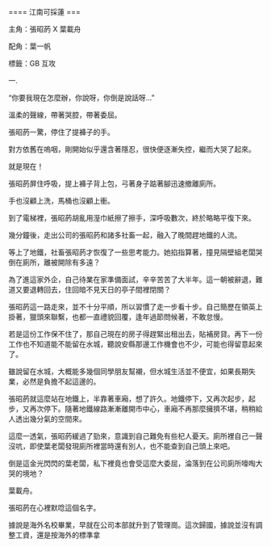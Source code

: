 ==== 江南可採蓮 ===

主角：張昭菂 X 葉載舟

配角：葉一帆

標籤：GB 互攻

一.

“你要我現在怎麼辦，你說呀，你倒是說話呀…”

溫柔的聲線，帶著哭腔，帶著委屈。

張昭菂一驚，停住了提褲子的手。

對方依舊在嗚咽，剛開始似乎還含著隱忍，很快便逐漸失控，繼而大哭了起來。

就是現在！

張昭菂屏住呼吸，提上褲子背上包，弓著身子踮著腳迅速撤離廁所。

手也沒顧上洗，馬桶也沒顧上衝。

到了電梯裡，張昭菂胡亂用溼巾紙擦了擦手，深呼吸數次，終於略略平復下來。

幾分鐘後，走出公司的張昭菂和諸多社畜一起，融入了晚間趕地鐵的人流。

等上了地鐵，社畜張昭菂才恢復了一些思考能力。她掐指算著，撞見隔壁組老闆哭倒在廁所，離被開除有多遠？

為了進這家外企，自己待業在家準備面試，辛辛苦苦了大半年。這一朝被辭退，難道又要退轉回去，住回暗不見天日的亭子間裡閉關？

張昭菂這一路走來，並不十分平順，所以習慣了走一步看十步。自己簡歷在領英上掛著，獵頭來聯繫，也都一直禮貌回覆，逢年過節問候著，不敢怠慢。

若是這份工作保不住了，那自己現在的房子得趕緊出租出去，貼補房貸。再下一份工作也不知道能不能留在水城，聽說安縣那邊工作機會也不少，可能也得留意起來了。

雖說留在水城，大概能多幾個同學朋友幫襯，但水城生活並不便宜，如果長期失業，必然是負擔不起這邊的。

張昭菂就這麼站在地鐵上，半靠著車廂，想了許久。地鐵停下，又再次起步，起步，又再次停下。隨著地鐵線路漸漸離開市中心，車廂不再那麼擁擠不堪，稍稍給人透出幾分氣的空間來。

這麼一透氣，張昭菂緩過了勁來，意識到自己難免有些杞人憂天。廁所裡自己一聲沒吭，即使葉老闆發現廁所裡當時還有別人，也不能查到自己頭上來吧。

倒是這金光閃閃的葉老闆，私下裡竟也會受這麼大委屈，淪落到在公司廁所嚎啕大哭的境地？

葉載舟。

張昭菂在心裡默唸這個名字。

據說是海外名校畢業，早就在公司本部就升到了管理崗。這次歸國，據說並沒有調整工資，還是按海外的標準拿